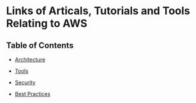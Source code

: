 # Links of Articals, Tutorials and Tools Relating to AWS



## Table of Contents

- [Architecture](/architecture.md)

- [Tools](/tools.md)

- [Security](/security.md) 

- [Best Practices](bestpractices.md)